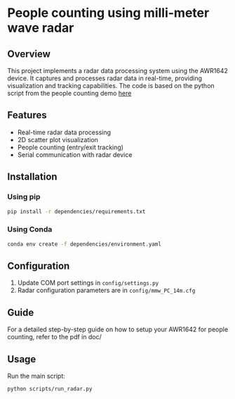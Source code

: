 # People counting using milli-meter wave radar

## Overview
This project implements a radar data processing system using the AWR1642 device. It captures and processes radar data in real-time, providing visualization and tracking capabilities. The code is based on the python script from the people counting demo [here](https://github.com/ibaiGorordo/AWR1642-Read-Data-Python-MMWAVE-SDK-2/blob/master/People%20counting%20demo/peopleCountingDemo.py)

## Features
- Real-time radar data processing
- 2D scatter plot visualization
- People counting (entry/exit tracking)
- Serial communication with radar device

## Installation

### Using pip
```bash
pip install -r dependencies/requirements.txt
```

### Using Conda
```bash
conda env create -f dependencies/environment.yaml
```

## Configuration
1. Update COM port settings in `config/settings.py`
2. Radar configuration parameters are in `config/mmw_PC_14m.cfg`

## Guide
For a detailed step-by-step guide on how to setup your AWR1642 for people counting, refer to the pdf in doc/

## Usage
Run the main script:
```bash
python scripts/run_radar.py
```